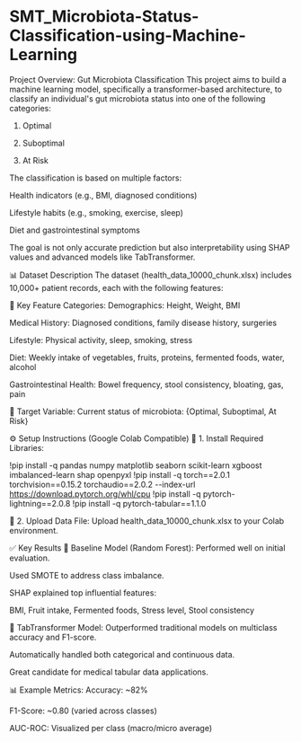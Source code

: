 # SMT_Microbiota-Status-Classification-using-Machine-Learning
Project Overview: Gut Microbiota Classification
This project aims to build a machine learning model, specifically a transformer-based architecture, to classify an individual's gut microbiota status into one of the following categories:

1. Optimal

2. Suboptimal

3. At Risk

The classification is based on multiple factors:

Health indicators (e.g., BMI, diagnosed conditions)

Lifestyle habits (e.g., smoking, exercise, sleep)

Diet and gastrointestinal symptoms

The goal is not only accurate prediction but also interpretability using SHAP values and advanced models like TabTransformer.

📊 Dataset Description
The dataset (health_data_10000_chunk.xlsx) includes 10,000+ patient records, each with the following features:

🔹 Key Feature Categories:
Demographics: Height, Weight, BMI

Medical History: Diagnosed conditions, family disease history, surgeries

Lifestyle: Physical activity, sleep, smoking, stress

Diet: Weekly intake of vegetables, fruits, proteins, fermented foods, water, alcohol

Gastrointestinal Health: Bowel frequency, stool consistency, bloating, gas, pain

🎯 Target Variable:
Current status of microbiota: {Optimal, Suboptimal, At Risk}

⚙️ Setup Instructions (Google Colab Compatible)
🔧 1. Install Required Libraries:

!pip install -q pandas numpy matplotlib seaborn scikit-learn xgboost imbalanced-learn shap openpyxl
!pip install -q torch==2.0.1 torchvision==0.15.2 torchaudio==2.0.2 --index-url https://download.pytorch.org/whl/cpu
!pip install -q pytorch-lightning==2.0.8
!pip install -q pytorch-tabular==1.1.0

📁 2. Upload Data File:
Upload health_data_10000_chunk.xlsx to your Colab environment.

✅ Key Results
🔹 Baseline Model (Random Forest):
Performed well on initial evaluation.

Used SMOTE to address class imbalance.

SHAP explained top influential features:

BMI, Fruit intake, Fermented foods, Stress level, Stool consistency

🔹 TabTransformer Model:
Outperformed traditional models on multiclass accuracy and F1-score.

Automatically handled both categorical and continuous data.

Great candidate for medical tabular data applications.

📊 Example Metrics:
Accuracy: ~82%

F1-Score: ~0.80 (varied across classes)

AUC-ROC: Visualized per class (macro/micro average)

